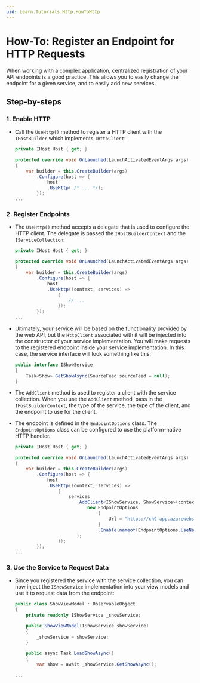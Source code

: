 ```yaml
---
uid: Learn.Tutorials.Http.HowToHttp
---
```

# How-To: Register an Endpoint for HTTP Requests

When working with a complex application, centralized registration of your API endpoints is a good practice. This allows you to easily change the endpoint for a given service, and to easily add new services.

## Step-by-steps

### 1. Enable HTTP

* Call the `UseHttp()` method to register a HTTP client with the `IHostBuilder` which implements `IHttpClient`:

    ```csharp
    private IHost Host { get; }

    protected override void OnLaunched(LaunchActivatedEventArgs args)
    {
        var builder = this.CreateBuilder(args)
            .Configure(host => {
                host
                .UseHttp( /* ... */);
            });
    ...
    ```

### 2. Register Endpoints

* The `UseHttp()` method accepts a delegate that is used to configure the HTTP client. The delegate is passed the `IHostBuilderContext` and the `IServiceCollection`:

    ```csharp
    private IHost Host { get; }

    protected override void OnLaunched(LaunchActivatedEventArgs args)
    {
        var builder = this.CreateBuilder(args)
            .Configure(host => {
                host
                .UseHttp((context, services) =>
                    {
                        // ...
                    });
            });
    ...
    ```

* Ultimately, your service will be based on the functionality provided by the web API, but the `HttpClient` associated with it will be injected into the constructor of your service implementation. You will make requests to the registered endpoint inside your service implementation. In this case, the service interface will look something like this:
    ```csharp
    public interface IShowService
    {
        Task<Show> GetShowAsync(SourceFeed sourceFeed = null);
    }
    ```

* The `AddClient` method is used to register a client with the service collection. When you use the `AddClient` method, pass in the `IHostBuilderContext`, the type of the service, the type of the client, and the endpoint to use for the client. 

* The endpoint is defined in the `EndpointOptions` class. The `EndpointOptions` class can be configured to use the platform-native HTTP handler. 

    ```csharp
    private IHost Host { get; }

    protected override void OnLaunched(LaunchActivatedEventArgs args)
    {
        var builder = this.CreateBuilder(args)
            .Configure(host => {
                host
                .UseHttp((context, services) =>
                    {
                        services
                           .AddClient<IShowService, ShowService>(context,
                               new EndpointOptions
                                   {
                                       Url = "https://ch9-app.azurewebsites.net/"
                                   }
                                   .Enable(nameof(EndpointOptions.UseNativeHandler))
                           );
                    });
            });
    ...
    ```

### 3. Use the Service to Request Data

* Since you registered the service with the service collection, you can now inject the `IShowService` implementation into your view models and use it to request data from the endpoint:

    ```csharp
    public class ShowViewModel : ObservableObject
    {
        private readonly IShowService _showService;
    
        public ShowViewModel(IShowService showService)
        {
            _showService = showService;
        }
    
        public async Task LoadShowAsync()
        {
            var show = await _showService.GetShowAsync();
    
    ...
    ```
